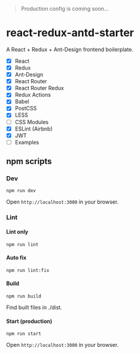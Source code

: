 > Production config is coming soon...

# react-redux-antd-starter
A React + Redux + Ant-Design frontend boilerplate.

- [x] React
- [x] Redux
- [x] Ant-Design
- [x] React Router
- [x] React Router Redux
- [x] Redux Actions
- [x] Babel
- [x] PostCSS
- [x] LESS
- [ ] CSS Modules
- [x] ESLint (Airbnb)
- [x] JWT
- [ ] Examples

## npm scripts

### Dev
```
npm run dev
```
Open `http://localhost:3000` in your browser.

### Lint

#### Lint only
```
npm run lint
```

#### Auto fix
```
npm run lint:fix
```

#### Build
```
npm run build
```
Find built files in ./dist.

#### Start (production)
```
npm run start
```
Open `http://localhost:3000` in your browser.
